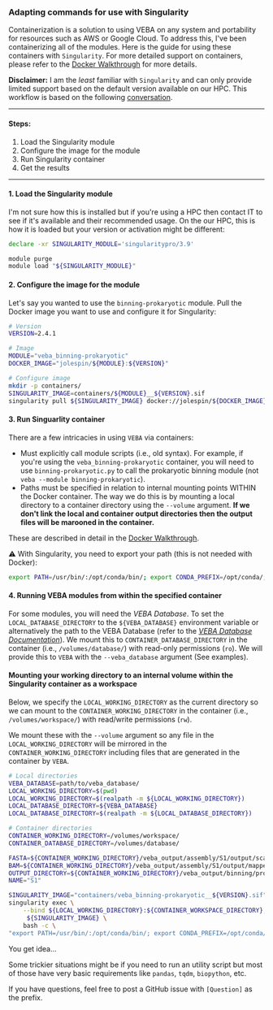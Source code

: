 ### Adapting commands for use with Singularity
Containerization is a solution to using VEBA on any system and portability for resources such as AWS or Google Cloud.  To address this, I've been containerizing all of the modules.  Here is the guide for using these containers with `Singularity`.  For more detailed support on containers, please refer to the [Docker Walkthrough](adapting_commands_for_docker.md) for more details.

**Disclaimer:** I am the *least* familiar with `Singularity` and can only provide limited support based on the default version available on our HPC.  This workflow is based on the following [conversation](https://github.com/jolespin/veba/issues/45).

_____________________________________________________

#### Steps:

1. Load the Singularity module
2. Configure the image for the module
3. Run Singularity container
4. Get the results


_____________________________________________________

#### 1. Load the Singularity module

I'm not sure how this is installed but if you're using a HPC then contact IT to see if it's available and their recommended usage. On the our HPC, this is how it is loaded but your version or activation might be different:

```bash
declare -xr SINGULARITY_MODULE='singularitypro/3.9'

module purge
module load "${SINGULARITY_MODULE}"
```

#### 2. Configure the image for the module

Let's say you wanted to use the `binning-prokaryotic` module.  Pull the Docker image you want to use and configure it for Singularity: 

```bash
# Version
VERSION=2.4.1

# Image
MODULE="veba_binning-prokaryotic"
DOCKER_IMAGE="jolespin/${MODULE}:${VERSION}"

# Configure image
mkdir -p containers/
SINGULARITY_IMAGE=containers/${MODULE}__${VERSION}.sif
singularity pull ${SINGULARITY_IMAGE} docker://jolespin/${DOCKER_IMAGE}
``` 

#### 3. Run Singuarlity container

There are a few intricacies in using `VEBA` via containers:

* Must explicitly call module scripts (i.e., old syntax).  For example, if you're using the `veba_binning-prokaryotic` container, you will need to use `binning-prokaryotic.py` to call the prokaryotic binning module (not `veba --module binning-prokaryotic`).
* Paths must be specified in relation to internal mounting points WITHIN the Docker container.  The way we do this is by mounting a local directory to a container directory using the `--volume` argument.   **If we don't link the local and container output directories then the output files will be marooned in the container.**

These are described in detail in the [Docker Walkthrough](adapting_commands_for_docker.md).

⚠️ With Singularity, you need to export your path (this is not needed with Docker):

```bash
export PATH=/usr/bin/:/opt/conda/bin/; export CONDA_PREFIX=/opt/conda/;
```

#### 4. Running VEBA modules from within the specified container

For some modules, you will need the *VEBA Database*.  To set the `LOCAL_DATABASE_DIRECTORY` to the `${VEBA_DATABASE}` environment variable or alternatively the path to the VEBA Database (refer to the [*VEBA Database Documentation*](https://github.com/jolespin/veba/blob/main/install/DATABASE.md#database-structure)). We mount this to `CONTAINER_DATABASE_DIRECTORY` in the container (i.e., `/volumes/database/`) with read-only permissions (`ro`).  We will provide this to `VEBA` with the `--veba_database` argument (See examples).

#### Mounting your working directory to an internal volume within the Singularity container as a workspace

Below, we specify the `LOCAL_WORKING_DIRECTORY` as the current directory so we can mount to the `CONTAINER_WORKING_DIRECTORY` in the container (i.e., `/volumes/workspace/`) with read/write permissions (`rw`).

We mount these with the `--volume` argument so any file in the `LOCAL_WORKING_DIRECTORY` will be mirrored in the `CONTAINER_WORKING_DIRECTORY` including files that are generated in the container by `VEBA`.

```bash
# Local directories
VEBA_DATABASE=path/to/veba_database/
LOCAL_WORKING_DIRECTORY=$(pwd)
LOCAL_WORKING_DIRECTORY=$(realpath -m ${LOCAL_WORKING_DIRECTORY})
LOCAL_DATABASE_DIRECTORY=${VEBA_DATABASE}
LOCAL_DATABASE_DIRECTORY=$(realpath -m ${LOCAL_DATABASE_DIRECTORY})

# Container directories
CONTAINER_WORKING_DIRECTORY=/volumes/workspace/
CONTAINER_DATABASE_DIRECTORY=/volumes/database/

FASTA=${CONTAINER_WORKING_DIRECTORY}/veba_output/assembly/S1/output/scaffolds.fasta
BAM=${CONTAINER_WORKING_DIRECTORY}/veba_output/assembly/S1/output/mapped.sorted.bam
OUTPUT_DIRECTORY=${CONTAINER_WORKING_DIRECTORY}/veba_output/binning/prokaryotic/
NAME="S1"

SINGULARITY_IMAGE="containers/veba_binning-prokaryotic__${VERSION}.sif"
singularity exec \
    --bind ${LOCAL_WORKING_DIRECTORY}:${CONTAINER_WORKSPACE_DIRECTORY},${LOCAL_DATABASE_DIRECTORY}:${CONTAINER_DATABASE_DIRECTORY} \
     ${SINGULARITY_IMAGE} \
    bash -c \
"export PATH=/usr/bin/:/opt/conda/bin/; export CONDA_PREFIX=/opt/conda/; binning-prokaryotic.py -f ${FASTA} -b ${BAM} -n ${NAME} -o ${OUTPUT_DIRECTORY} --veba_database ${CONTAINER_DATABASE_DIRECTORY}"
```

You get idea...

Some trickier situations might be if you need to run an utility script but most of those have very basic requirements like `pandas`, `tqdm`, `biopython`, etc.

If you have questions, feel free to post a GitHub issue with `[Question]` as the prefix.